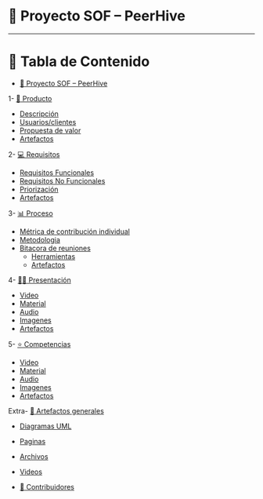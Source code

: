 # 📌 Proyecto SOF – PeerHive
---
# 📂 Tabla de Contenido

- [📌 Proyecto SOF – PeerHive]()
  
1- [📖 Producto](https://github.com/Leosanlo30/FIS-PROJECT-REPOSITORY/tree/main/Primera%20entrega/producto)
  - [Descripción]()
  - [Usuarios/clientes]()
  - [Propuesta de valor]()
  - [Artefactos]()
 
2- [💻 Requisitos](https://github.com/Leosanlo30/FIS-PROJECT-REPOSITORY/tree/main/Primera%20entrega/Requisitos)
  - [Requisitos Funcionales]()
  - [Requisitos No Funcionales]()
  - [Priorización]()
  - [Artefactos]()
    
3- [📊 Proceso]()
   - [Métrica de contribución individual ](https://github.com/Leosanlo30/FIS-PROJECT-REPOSITORY/tree/main/Primera%20entrega/Proceso)
   - [Metodologia]()
   - [Bitacora de reuniones ]()
      - [ Herramientas ]()
      - [ Artefactos ]()
    
4- [🧑‍🏫 Presentación](https://github.com/Leosanlo30/FIS-PROJECT-REPOSITORY/tree/main/Primera%20entrega/Presentaci%C3%B3n)
   - [Video]()
   - [Material]()
   - [Audio]()
   - [Imagenes]()
   - [ Artefactos ]()
 
5- [⭐ Competencias](https://github.com/Leosanlo30/FIS-PROJECT-REPOSITORY/tree/main/Primera%20entrega/Competencias)
   - [Video]()
   - [Material]()
   - [Audio]()
   - [Imagenes]()
   - [ Artefactos ]()
 
Extra- [📑 Artefactos generales]()
  - [Diagramas UML]()
  - [Paginas]()
  - [Archivos ]()
  - [Videos ]()
 
- [🙋 Contribuidores]()
